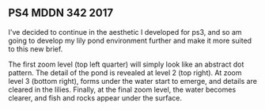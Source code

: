 ## PS4 MDDN 342 2017

I've decided to continue in the aesthetic I developed for ps3, and so am going to develop my lily pond environment further and make it more suited to this new brief. 

The first zoom level (top left quarter) will simply look like an abstract dot pattern. The detail of the pond is revealed at level 2 (top right). At zoom level 3 (bottom right), forms under the water start to emerge, and details are cleared in the lilies. Finally, at the final zoom level, the water becomes clearer, and fish and rocks appear under the surface. 


